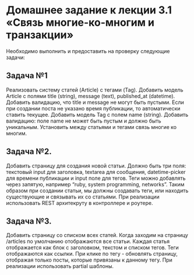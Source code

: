 Домашнее задание к лекции 3.1 «Связь многие-ко-многим и транзакции»
===

Необходимо выполнить и предоставить на проверку следующие задачи:

## Задача №1
Реализовать систему статей (Article) с тегами (Tag).
Добавить модель Article с полями title (string), message (text), published_at (datetime). Добавить валидацию, что title и message не могут быть пустыми. Если при создании поста не указано время публикации, то автоматически ставить текущее.
Добавить модель Tag с полем name (string). Добавить валидацию: поле name не может быть пустым и должно быть уникальным.
Установить между статьями и тегами связь многие ко многим.

## Задача №2.
Добавить страницу для создания новой статьи.
Должно быть три поля: текстовый input для заголовка, textarea для сообщения, datetime-picker для времени публикации и input поле для тегов. Теги можно добавлять через запятую, например “ruby, system programming, networks”.
Таким образом при создании статьи, мы должны создавать теги, или находить существующие и связывать их со статьями.
При реализации использовать REST архитекруту в контроллере и роутере.

## Задача №3.
Добавить страницу со списком всех статей.
Когда заходим на страницу /articles по умолчанию отображаются все статьи. Каждая статья отображается как блок с заголовком, текстом и списком тегов. Теги отображаются как ссылки. При клике по тегу - обновлять страницу, отображая только посты, которые привязаны к данному тегу.
При реализации использовать partial шаблоны.

